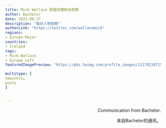 ```yaml
---
title: Mick Wallace 欧盟非建制派观察
author: Bachelor
date: 2022-09-27
description: "每日人物观察"
authorLink: "https://twitter.com/wallacemick"
regions:
- Europe-Major
countries:
- Ireland
tags:
- Mick Wallace
- Europe Left
featuredImagePreview: "https://pbs.twimg.com/profile_images/1117821071552655363/Y95t3aZa_400x400.png"

multitype: [
newintro,
posts
]


---
```




<p align="right">Communication from Bachelor.</p> 

<p align="right">来自Bachelor的通讯。</p>
